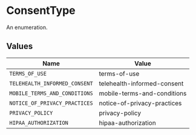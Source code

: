 # ConsentType

An enumeration.


## Values

| Name                          | Value                         |
| ----------------------------- | ----------------------------- |
| `TERMS_OF_USE`                | terms-of-use                  |
| `TELEHEALTH_INFORMED_CONSENT` | telehealth-informed-consent   |
| `MOBILE_TERMS_AND_CONDITIONS` | mobile-terms-and-conditions   |
| `NOTICE_OF_PRIVACY_PRACTICES` | notice-of-privacy-practices   |
| `PRIVACY_POLICY`              | privacy-policy                |
| `HIPAA_AUTHORIZATION`         | hipaa-authorization           |